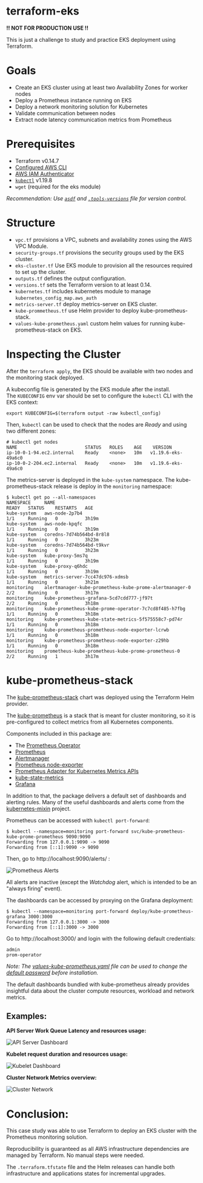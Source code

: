 # terraform-eks

**!! NOT FOR PRODUCTION USE !!**

This is just a challenge to study and practice EKS deployment using Terraform.

# Goals
- Create an EKS cluster using at least two Availability Zones for worker nodes
- Deploy a Prometheus instance running on EKS
- Deploy a network monitoring solution for Kubernetes
- Validate communication between nodes
- Extract node latency communication metrics from Prometheus

# Prerequisites
- Terraform v0.14.7
- [Configured AWS CLI](https://docs.aws.amazon.com/cli/latest/userguide/install-cliv2.html)
- [AWS IAM Authenticator](https://docs.aws.amazon.com/eks/latest/userguide/install-aws-iam-authenticator.html)
- [`kubectl`](https://kubernetes.io/docs/tasks/tools/install-kubectl/) v1.19.8
- `wget` (required for the eks module)

_Recommendation: Use [`asdf`](https://github.com/asdf-vm/asdf) and [`.tools-versions`](.tools-versions) file for version control._

# Structure

- `vpc.tf` provisions a VPC, subnets and availability zones using the AWS VPC Module.
- `security-groups.tf` provisions the security groups used by the EKS cluster.
- `eks-cluster.tf` Use EKS module to provision all the resources required to set up the cluster.
- `outputs.tf` defines the output configuration.
- `versions.tf` sets the Terraform version to at least 0.14.
- `kubernetes.tf` includes kubernetes module to manage `kubernetes_config_map.aws_auth`
- `metrics-server.tf` deploy metrics-server on EKS cluster.
- `kube-prommetheus.tf` use Helm provider to deploy kube-prometheus-stack.
- `values-kube-prometheus.yaml` custom helm values for running kube-prometheus-stack on EKS.

# Inspecting the Cluster

After the `terraform apply`, the EKS should be available with two nodes and the monitoring stack deployed.

A kubeconfig file is generated by the EKS module after the install.  
The `KUBECONFIG` env var should be set to configure the `kubectl` CLI with the EKS context:

```
export KUBECONFIG=$(terraform output -raw kubectl_config)
```

Then, `kubectl` can be used to check that the nodes are _Ready_ and using two different zones:
```
# kubectl get nodes
NAME                         STATUS   ROLES    AGE    VERSION
ip-10-0-1-94.ec2.internal    Ready    <none>   10m   v1.19.6-eks-49a6c0
ip-10-0-2-204.ec2.internal   Ready    <none>   10m   v1.19.6-eks-49a6c0
```

The metrics-server is deployed in the `kube-system` namespace. The kube-prometheus-stack release is deploy in the `monitoring` namespace:
```
$ kubectl get po --all-namespaces
NAMESPACE     NAME                                                     READY   STATUS    RESTARTS   AGE
kube-system   aws-node-2p7b4                                           1/1     Running   0          3h19m
kube-system   aws-node-kpqfc                                           1/1     Running   0          3h19m
kube-system   coredns-7d74b564bd-8r8l8                                 1/1     Running   0          3h23m
kube-system   coredns-7d74b564bd-t9kvr                                 1/1     Running   0          3h23m
kube-system   kube-proxy-5ms7q                                         1/1     Running   0          3h19m
kube-system   kube-proxy-q6hdc                                         1/1     Running   0          3h19m
kube-system   metrics-server-7cc47dc976-xdmsb                          1/1     Running   0          3h21m
monitoring    alertmanager-kube-prometheus-kube-prome-alertmanager-0   2/2     Running   0          3h17m
monitoring    kube-prometheus-grafana-5cd7cdd777-jf97t                 2/2     Running   0          3h18m
monitoring    kube-prometheus-kube-prome-operator-7c7cd8f485-h7fbg     1/1     Running   0          3h18m
monitoring    kube-prometheus-kube-state-metrics-5f575558c7-pd74r      1/1     Running   0          3h18m
monitoring    kube-prometheus-prometheus-node-exporter-lcrwb           1/1     Running   0          3h18m
monitoring    kube-prometheus-prometheus-node-exporter-z29hb           1/1     Running   0          3h18m
monitoring    prometheus-kube-prometheus-kube-prome-prometheus-0       2/2     Running   1          3h17m
```
# kube-prometheus-stack
The [kube-prometheus-stack](https://github.com/prometheus-community/helm-charts/tree/main/charts/kube-prometheus-stack) chart was deployed using the Terraform Helm provider.

The [kube-prometheus](https://github.com/prometheus-operator/kube-prometheus) is a stack that is meant for cluster monitoring, so it is pre-configured to collect metrics from all Kubernetes components.

Components included in this package are:

* The [Prometheus Operator](https://github.com/prometheus-operator/prometheus-operator)
* [Prometheus](https://prometheus.io/)
* [Alertmanager](https://github.com/prometheus/alertmanager)
* [Prometheus node-exporter](https://github.com/prometheus/node_exporter)
* [Prometheus Adapter for Kubernetes Metrics APIs](https://github.com/DirectXMan12/k8s-prometheus-adapter)
* [kube-state-metrics](https://github.com/kubernetes/kube-state-metrics)
* [Grafana](https://grafana.com/)

In addition to that, the package delivers a default set of dashboards and alerting rules. Many of the useful dashboards and alerts come from the [kubernetes-mixin](https://github.com/kubernetes-monitoring/kubernetes-mixin) project.

Prometheus can be accessed with `kubectl port-forward`:

```
$ kubectl --namespace=monitoring port-forward svc/kube-prometheus-kube-prome-prometheus 9090:9090
Forwarding from 127.0.0.1:9090 -> 9090
Forwarding from [::1]:9090 -> 9090
```

Then, go to http://localhost:9090/alerts/ :

![Prometheus Alerts](/img/prometheus_alerts.png)

All alerts are inactive (except the *Watchdog* alert, which is intended to be an "always firing" event).

The dashboards can be accessed by proxying on the Grafana deployment:
```
$ kubectl --namespace=monitoring port-forward deploy/kube-prometheus-grafana 3000:3000
Forwarding from 127.0.0.1:3000 -> 3000
Forwarding from [::1]:3000 -> 3000
```
Go to http://localhost:3000/ and login with the following default credentials:
```
admin
prom-operator
```
*Note: The [values-kube-prometheus.yaml](values-kube-prometheus.yaml) file can be used to change the [default password](https://github.com/prometheus-community/helm-charts/blob/b0ebaff7c3dc5e9038e0dc5a4931b8b7ba18fad2/charts/kube-prometheus-stack/values.yaml#L608) before installation.*

The default dashboards bundled with kube-prometheus already provides insightful data about the cluster compute resources, workload and network metrics.

## Examples:

**API Server Work Queue Latency and resources usage:**

![API Server Dashboard](/img/api_server_dashboard.png)

**Kubelet request duration and resources usage:**

![Kubelet Dashboard](/img/kubelet_dashboard.png)

**Cluster Network Metrics overview:**

![Cluster Network](/img/cluster_network_dashboard.png)

# Conclusion:

This case study was able to use Terraform to deploy an EKS cluster with the Prometheus monitoring solution.

Reproducibility is guaranteed as all AWS infrastructure dependencies are managed by Terraform. No manual steps were needed.

The `.terraform.tfstate` file and the Helm releases can handle both infrastructure and applications states for incremental upgrades.
